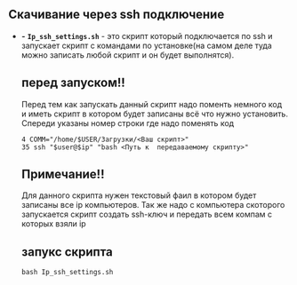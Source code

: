 ## Скачивание через ssh подключение
- **-** **`Ip_ssh_settings.sh`** - это скрипт который подключается по ssh и запускает скрипт с командами по установке(на самом деле туда можно записать любой скрипт и он будет выполнятся).
   ## перед запуском!!
   Перед тем как запускать данный скрипт надо поменть немного код и иметь скрипт в котором будет записаны всё что нужно установить. Спереди указаны номер строки где надо поменять код
   ```
   4 COMM="/home/$USER/Загрузки/<Ваш скрипт>"
   35 ssh "$user@$ip" "bash <Путь к  передаваемому скрипту>"
   ```

   ## Примечание!!
  Для данного скрипта нужен текстовый фаил в котором будет записаны все ip компьютеров. Так же надо с компьютера скоторого запускается скрипт создать ssh-ключ и передать всем компам с которых взяли ip

   ## запукс скрипта
  ```
  bash Ip_ssh_settings.sh
  ```
